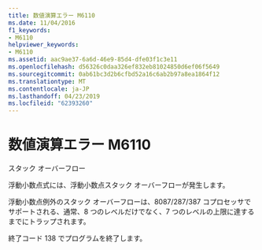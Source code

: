```yaml
---
title: 数値演算エラー M6110
ms.date: 11/04/2016
f1_keywords:
- M6110
helpviewer_keywords:
- M6110
ms.assetid: aac9ae37-6a6d-46e9-85d4-dfe03f1c3e11
ms.openlocfilehash: d56326c0daa326ef832eb81024850d6ef06f5649
ms.sourcegitcommit: 0ab61bc3d2b6cfbd52a16c6ab2b97a8ea1864f12
ms.translationtype: MT
ms.contentlocale: ja-JP
ms.lasthandoff: 04/23/2019
ms.locfileid: "62393260"
---
```

# <a name="math-error-m6110"></a>数値演算エラー M6110

スタック オーバーフロー

浮動小数点式には、浮動小数点スタック オーバーフローが発生します。

浮動小数点例外のスタック オーバーフローは、8087/287/387 コプロセッサでサポートされる、通常、8 つのレベルだけでなく、7 つのレベルの上限に達するまでにトラップされます。

終了コード 138 でプログラムを終了します。